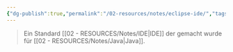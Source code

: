 ```yaml
---
{"dg-publish":true,"permalink":"/02-resources/notes/eclipse-ide/","tags":["tools","GFN/LF08"],"noteIcon":"","updated":"2024-08-16T18:34:20.000+02:00"}
---
```


> Ein Standard [[02 - RESOURCES/Notes/IDE\|IDE]] der gemacht wurde für [[02 - RESOURCES/Notes/Java\|Java]].
